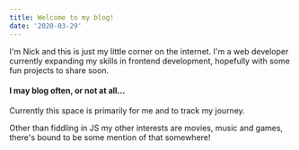 ```yaml
---
title: Welcome to my blog!
date: '2020-03-29'
---
```

I'm Nick and this is just my little corner on the internet. I'm a web developer currently expanding my skills in frontend development, hopefully with some fun projects to share soon.

#### I may blog often, or not at all...
Currently this space is primarily for me and to track my journey. 

Other than fiddling in JS my other interests are movies, music and games, there's bound to be some mention of that somewhere!